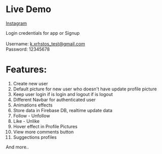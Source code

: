 # Live Demo

[Instagram](https://crestanzio.github.io/instagram-react/)

Login credentials for app or Signup <br /> <br />
Username: k.xrhstos_test@gmail.com <br />
Password: 12345678 <br />

# Features:

1. Create new user
2. Default picture for new user who doesn't have update profile picture
3. Keep user login if is login and logout if is logout
4. Different Navbar for authenticated user
5. Animations effects
6. Store data in Firebase DB, realtime update data
7. Follow - Unfollow
8. Like - Unlike
8. Hover effect in Profile Pictures
9. View more comments button
10. Suggections profiles

And more..